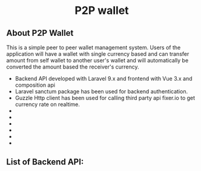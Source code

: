 <h1 align="center">
P2P wallet
</h1>

## About P2P Wallet
This is a simple peer to peer wallet management system. Users of the application will have a wallet with single currency based and can transfer amount from self wallet to another user's wallet and will automatically be converted the amount based the receiver's currency.
- Backend API developed with Laravel 9.x and frontend with Vue 3.x and composition api
- Laravel sanctum package has been used for backend authentication. 
- Guzzle Http client has been used for calling third party api fixer.io to get currency rate on realtime.
- 
-
-
-
-
-

## List of Backend API:
